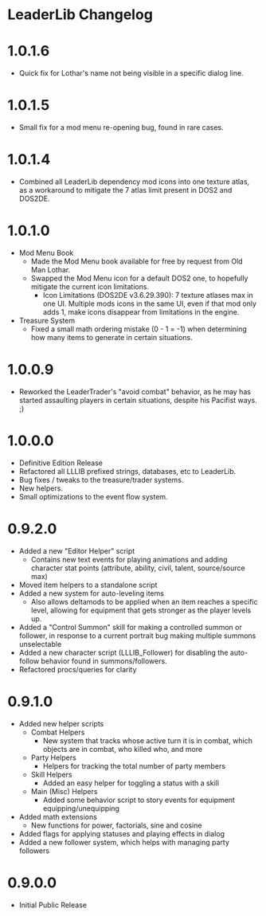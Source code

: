 LeaderLib Changelog
=======
# 1.0.1.6
* Quick fix for Lothar's name not being visible in a specific dialog line.

# 1.0.1.5
* Small fix for a mod menu re-opening bug, found in rare cases.

# 1.0.1.4
* Combined all LeaderLib dependency mod icons into one texture atlas, as a workaround to mitigate the 7 atlas limit present in DOS2 and DOS2DE.

# 1.0.1.0
* Mod Menu Book
	* Made the Mod Menu book available for free by request from Old Man Lothar.
	* Swapped the Mod Menu icon for a default DOS2 one, to hopefully mitigate the current icon limitations.
		* Icon Limitations (DOS2DE v3.6.29.390): 7 texture atlases max in one UI. Multiple mods icons in the same UI, even if that mod only adds 1, make icons disappear from limitations in the engine.
* Treasure System
	* Fixed a small math ordering mistake (0 - 1 = -1) when determining how many items to generate in certain situations.

# 1.0.0.9  
* Reworked the LeaderTrader's "avoid combat" behavior, as he may has started assaulting players in certain situations, despite his Pacifist ways. ;)

# 1.0.0.0
* Definitive Edition Release
* Refactored all LLLIB prefixed strings, databases, etc to LeaderLib.
* Bug fixes / tweaks to the treasure/trader systems.
* New helpers.
* Small optimizations to the event flow system.


# 0.9.2.0
* Added a new "Editor Helper" script
	* Contains new text events for playing animations and adding character stat points (attribute, ability, civil, talent, source/source max)
* Moved item helpers to a standalone script
* Added a new system for auto-leveling items
	* Also allows deltamods to be applied when an item reaches a specific level, allowing for equipment that gets stronger as the player levels up.
* Added a "Control Summon" skill for making a controlled summon or follower, in response to a current portrait bug making multiple summons unselectable
* Added a new character script (LLLIB_Follower) for disabling the auto-follow behavior found in summons/followers.
* Refactored procs/queries for clarity

# 0.9.1.0
* Added new helper scripts
	* Combat Helpers
		* New system that tracks whose active turn it is in combat, which objects are in combat, who killed who, and more
	* Party Helpers
		* Helpers for tracking the total number of party members
	* Skill Helpers
		* Added an easy helper for toggling a status with a skill
	* Main (Misc) Helpers
		* Added some behavior script to story events for equipment equipping/unequipping
* Added math extensions
	* New functions for power, factorials, sine and cosine
* Added flags for applying statuses and playing effects in dialog
* Added a new follower system, which helps with managing party followers

# 0.9.0.0
* Initial Public Release
